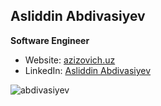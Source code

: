 ## Asliddin Abdivasiyev

__Software Engineer__

* Website: [azizovich.uz](http://azizovich.uz)
* LinkedIn: [Asliddin Abdivasiyev](https://linkedin.com/in/asliddin-abdivasiyev)

<p>&nbsp;<img align="left" src="https://github-readme-stats.vercel.app/api?username=abdivasiyev&show_icons=true&hide_title=false" alt="abdivasiyev" /></p>
